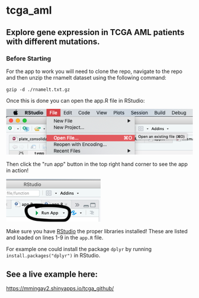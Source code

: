 # tcga_aml
## Explore gene expression in TCGA AML patients with different mutations.

### Before Starting

For the app to work you will need to clone the repo, navigate to the repo and then unzip the rnamelt dataset using the following command:

`gzip -d ./rnamelt.txt.gz` 

Once this is done you can open the app.R file in RStudio:

![open file](https://github.com/mmingay2/tcga_aml/blob/master/img/openfile.png "Open File")

Then click the "run app" button in the top right hand corner to see the app in action!

![run app](https://github.com/mmingay2/tcga_aml/blob/master/img/runapp.png "Run App")


Make sure you have [RStudio](https://rstudio.com/products/rstudio/download/) the proper libraries installed! These are listed and loaded on lines 1-9 in the `app.R` file. 

For example one could install the package `dplyr` by running `install.packages("dplyr")` in RStudio.

## See a live example here:

https://mmingay2.shinyapps.io/tcga_github/

